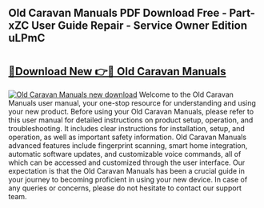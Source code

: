 ## Old Caravan Manuals PDF Download Free - Part-xZC User Guide Repair - Service Owner Edition uLPmC

# <h2><a href="http://cf2910.oget.top/?id=Old+Caravan+Manuals">🔗Download New 👉🔴 Old Caravan Manuals</a></h2>

[![Old Caravan Manuals new download](https://i.imgur.com/5g1atiW.png)](http://cf2910.oget.top/?id=Old+Caravan+Manuals)
Welcome to the Old Caravan Manuals user manual, your one-stop resource for understanding and using your new product. Before using your Old Caravan Manuals, please refer to this user manual for detailed instructions on product setup, operation, and troubleshooting. It includes clear instructions for installation, setup, and operation, as well as important safety information. Old Caravan Manuals advanced features include fingerprint scanning, smart home integration, automatic software updates, and customizable voice commands, all of which can be accessed and customized through the user interface. Our expectation is that the Old Caravan Manuals has been a crucial guide in your journey to becoming proficient in using your new device. In case of any queries or concerns, please do not hesitate to contact our support team.
